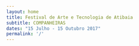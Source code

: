 ```yaml
---
layout: home
title: Festival de Arte e Tecnologia de Atibaia
subtitle: COMPANHEIRAS
dates: "15 Julho - 15 Outubro 2017"
permalink: '/'
---
```

